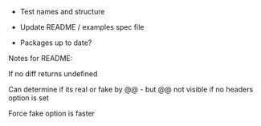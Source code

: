 * Test names and structure

* Update README / examples spec file

* Packages up to date?



Notes for README:

If no diff returns undefined

Can determine if its real or fake by @@ - but @@ not visible if no headers option is set

Force fake option is faster
